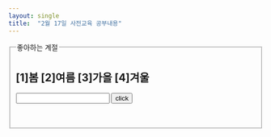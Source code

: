 ```yaml
---
layout: single
title:  "2월 17일 사전교육 공부내용"
---
```

<!DOCTYPE html>
<html lang="en">
<head>
    <title>Document</title>
</head>
<body>
    <fieldset>
        <legend>좋아하는 계절</legend>
        <h2>[1]봄 [2]여름 [3]가을 [4]겨울</h2>
        <input type="text" id="season"/>
        <input type="button" value="click" onclick="likeSeason()"/>
        <h1 id="result"></h1>
    </fieldset>

</body>
<script>
    function likeSeason(){
        let season = document.getElementById("season").value;
        let likeSeason = "";

        if(season == 1){
            likeSeason = "좋아하는 계절은 봄 입니다";
        }if(season == 2){
            likeSeason = "좋아하는 계절은 여름 입니다";
        }if(season == 3){
            likeSeason = "좋아하는 계절은 가을 입니다";
        }if(season == 4){
            likeSeason = "좋아하는 계절은 겨울 입니다";
        }
        document.getElementById("result").innerHTML = likeSeason;

    }
</script>
</html>
